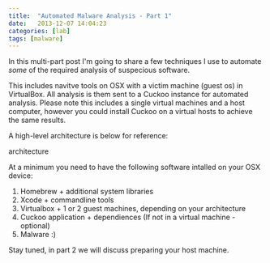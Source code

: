 ```yaml
---
title:  "Automated Malware Analysis - Part 1"
date:   2013-12-07 14:04:23
categories: [lab]
tags: [malware]
---
```

In this multi-part post I'm going to share a few techniques I use to automate <i>some</i> of the required analysis of suspecious software.  

This includes navitve tools on OSX with a victim machine (guest os) in VirtualBox.  All analysis is them sent to a Cuckoo
instance for automated analysis.  Please note this includes a single virtual machines and a host computer, however you could
install Cuckoo on a virtual hosts to achieve the same results.

A high-level architecture is below for reference:

architecture

At a minimum you need to have the following software intalled on your OSX device:

1. Homebrew + additional system libraries
2. Xcode + commandline tools
3. Virtualbox + 1 or 2 guest machines, depending on your architecture
4. Cuckoo application + dependiences (If not in a virtual machine - optional)
5. Malware :)

Stay tuned, in part 2 we will discuss preparing your host machine. 
